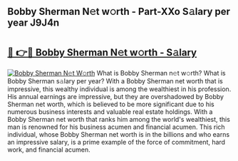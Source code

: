 ## Bobby Sherman N𝚎t w𝚘rth - Part-XXo S𝚊lary per year J9J4n

# <h2><a href="http://gc0m7k2.nevu.top/?p=Bobby+Sherman">🔗 👉🔴 Bobby Sherman N𝚎t w𝚘rth - S𝚊lary</a></h2>

[![Bobby Sherman N𝚎t W𝚘rth](https://i.imgur.com/Oavwk0R.jpeg)](http://gc0m7k2.nevu.top/?p=Bobby+Sherman)
What is Bobby Sherman n𝚎t w𝚘rth? What is Bobby Sherman s𝚊lary per year?
With a Bobby Sherman net worth that is impressive, this wealthy individual is among the wealthiest in his profession. His annual earnings are impressive, but they are overshadowed by Bobby Sherman net worth, which is believed to be more significant due to his numerous business interests and valuable real estate holdings. With a Bobby Sherman net worth that ranks him among the world's wealthiest, this man is renowned for his business acumen and financial acumen. This rich individual, whose Bobby Sherman net worth is in the billions and who earns an impressive salary, is a prime example of the force of commitment, hard work, and financial acumen.
